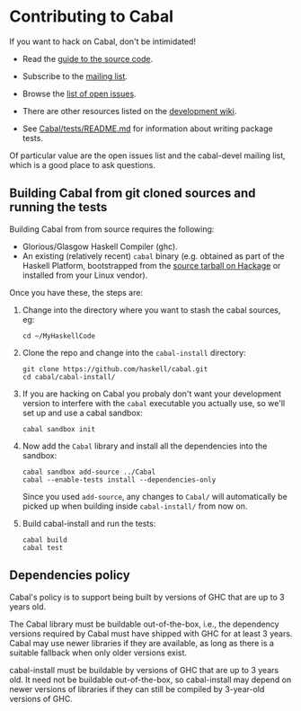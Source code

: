 Contributing to Cabal
=====================

If you want to hack on Cabal, don't be intimidated!

* Read the [guide to the source
  code](https://github.com/haskell/cabal/wiki/Source-Guide).

* Subscribe to the [mailing
  list](http://www.haskell.org/mailman/listinfo/cabal-devel).

* Browse the [list of open issues](https://github.com/haskell/cabal/issues).

* There are other resources listed on the [development
  wiki](https://github.com/haskell/cabal/wiki).

* See [Cabal/tests/README.md] for information about writing package tests.

Of particular value are the open issues list and the cabal-devel mailing
list, which is a good place to ask questions.

[Cabal/tests/README.md]: Cabal/tests/README.md

Building Cabal from git cloned sources and running the tests
------------------------------------------------------------

Building Cabal from from source requires the following:

* Glorious/Glasgow Haskell Compiler (ghc).
* An existing (relatively recent) `cabal` binary (e.g. obtained as part of the
Haskell Platform, bootstrapped from the
[source tarball on Hackage](http://hackage.haskell.org/package/cabal-install) or
installed from your Linux vendor).

Once you have these, the steps are:

1. Change into the directory where you want to stash the cabal sources, eg:
    ```
    cd ~/MyHaskellCode
    ```

2. Clone the repo and change into the `cabal-install` directory:

    ```
    git clone https://github.com/haskell/cabal.git
    cd cabal/cabal-install/
    ```

3. If you are hacking on Cabal you probaly don't want your development version
to interfere with the `cabal` executable you actually use, so we'll set up and
use a cabal sandbox:

    ```
    cabal sandbox init
    ```

4. Now add the `Cabal` library and install all the dependencies into the sandbox:

    ```
    cabal sandbox add-source ../Cabal
    cabal --enable-tests install --dependencies-only
    ```
    Since you used `add-source`, any changes to `Cabal/` will automatically be
    picked up when building inside `cabal-install/` from now on.


5. Build cabal-install and run the tests:

    ```
    cabal build
    cabal test
    ```

Dependencies policy
-------------------

Cabal's policy is to support being built by versions of GHC that are up
to 3 years old.

The Cabal library must be buildable out-of-the-box, i.e., the
dependency versions required by Cabal must have shipped with GHC for
at least 3 years. Cabal may use newer libraries if they are available,
as long as there is a suitable fallback when only older versions
exist.

cabal-install must be buildable by versions of GHC that are up to 3
years old. It need not be buildable out-of-the-box, so cabal-install
may depend on newer versions of libraries if they can still be
compiled by 3-year-old versions of GHC.
